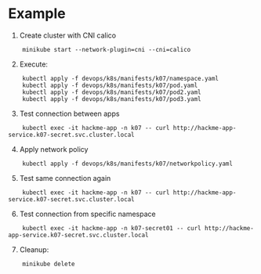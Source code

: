 # Example

1. Create cluster with CNI calico
```shell
    minikube start --network-plugin=cni --cni=calico
```

2. Execute:
```shell
    kubectl apply -f devops/k8s/manifests/k07/namespace.yaml
    kubectl apply -f devops/k8s/manifests/k07/pod.yaml
    kubectl apply -f devops/k8s/manifests/k07/pod2.yaml
    kubectl apply -f devops/k8s/manifests/k07/pod3.yaml
```

3. Test connection between apps
```shell
    kubectl exec -it hackme-app -n k07 -- curl http://hackme-app-service.k07-secret.svc.cluster.local
```

4. Apply network policy
```shell
    kubectl apply -f devops/k8s/manifests/k07/networkpolicy.yaml
```

5. Test same connection again
```shell
    kubectl exec -it hackme-app -n k07 -- curl http://hackme-app-service.k07-secret.svc.cluster.local
```

6. Test connection from specific namespace
```shell
    kubectl exec -it hackme-app -n k07-secret01 -- curl http://hackme-app-service.k07-secret.svc.cluster.local
```

7. Cleanup:
```shell
    minikube delete
```